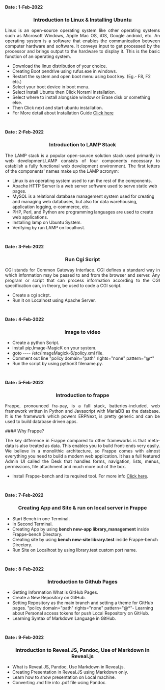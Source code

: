 <!----------------------------------------------------------------------------------------------------------------------------->
**Date : 1-Feb-2022** 
<h3 align='center'>Introduction to Linux & Installing Ubuntu</h3>

<p align="justify">Linux is an open-source operating system like other operating systems such as Microsoft Windows, Apple Mac OS, iOS, Google android, etc. An operating system is a software that enables the communication between computer hardware and software. It conveys input to get processed by the processor and brings output to the hardware to display it. This is the basic function of an operating system.</p>

- Download the linux distribution of your choice.
- Creating Boot pendrive using rufus.exe in windows.
- Restart the system and open boot menu using boot key. (Eg.- F8, F2 etc.)
- Select your boot device in boot menu.
- Select Install Ubuntu then Click Noraml Installation.
- Select where to install alongside window or Erase disk or something else.
- Then Click next and start ubuntu installation.
- For More detail about Installation Guide [Click here](https://phoenixnap.com/kb/install-ubuntu-20-04)
<br>

<!----------------------------------------------------------------------------------------------------------------------------->
**Date : 2-Feb-2022** 
<h3 align='center'>Introduction to LAMP Stack</h3>

<p align="justify">The LAMP stack is a popular open-source solution stack used primarily in web development.LAMP consists of four components necessary to establish a fully functional web development environment. The first letters of the components' names make up the LAMP acronym:</p>

- Linux is an operating system used to run the rest of the components.
- Apache HTTP Server is a web server software used to serve static web pages.
- MySQL is a relational database management system used for creating and managing web databases, but also for data warehousing, application logging, e-commerce, etc.
- PHP, Perl, and Python are programming languages are used to create web applications.
- Installing lamp on Ubuntu System.
- Verifying by run LAMP on localhost.
<br>

<!----------------------------------------------------------------------------------------------------------------------------->
**Date : 3-Feb-2022**
<h3 align='center'>Run Cgi Script</h3>

<p align="justify">CGI stands for Common Gateway Interface. CGI defines a standard way in which information may be passed to and from the browser and server. Any program or script that can process information according to the CGI specification can, in theory, be used to code a CGI script.</p>

- Create a cgi scirpt.
- Run it on Localhost using Apache Server.
<br>

<!----------------------------------------------------------------------------------------------------------------------------->
**Date : 4-Feb-2022**
<h3 align='center'>Image to video</h3>

- Create a python Script.
- install pip,Image-MagicK on your system.
- goto ---- /etc/ImageMagick-6/policy.xml file. 
- Comment out line "policy domain="path" rights="none" pattern="@*" 
- Run the script by using python3 filename.py.
<br>

<!----------------------------------------------------------------------------------------------------------------------------->
**Date : 5-Feb-2022**
<h3 align='center'>Introduction to frappe</h3>

<p align="justify">Frappe, pronounced fra-pay, is a full stack, batteries-included, web framework written in Python and Javascript with MariaDB as the database. It is the framework which powers ERPNext, is pretty generic and can be used to build database driven apps.</p>
#### Why Frappe?
<p align="justify">The key difference in Frappe compared to other frameworks is that meta-data is also treated as data. This enables you to build front-ends very easily. We believe in a monolithic architecture, so Frappe comes with almost everything you need to build a modern web application. It has a full featured Admin UI called the Desk that handles forms, navigation, lists, menus, permissions, file attachment and much more out of the box.</p>

- Install Frappe-bench and its required tool. For more info [Click here](https://frappeframework.com/docs/v13/user/en/installation).
<br>

<!----------------------------------------------------------------------------------------------------------------------------->
**Date : 7-Feb-2022**
<h3 align='center'>Creating App and Site & run on local server in Frappe</h3>

- Start Bench in one Terminal.
- In Second Terminal.
- Creating App by using **bench new-app library_management** inside Frappe-bench Directory.
- Creating site by using **bench new-site library.test** inside Frappe-bench Directory.
- Run Site on Localhost by using library.test custom port name.
<br>

<!----------------------------------------------------------------------------------------------------------------------------->
**Date : 8-Feb-2022**
<h3 align='center'>Introduction to Github Pages</h3>

- Getting Information What is GitHub Pages.
- Create a New Repository on GitHub.
- Setting Repository as the main branch and setting a theme for GitHub pages.
"policy domain="path" rights="none" pattern="@*"- Learning about Personal access tokens for push Local Repository on GitHub.
- Learning Syntax of Markdown Language in GitHub.
<br>

<!----------------------------------------------------------------------------------------------------------------------------->
**Date : 9-Feb-2022** 
<h3 align='center'>Introduction to Reveal.JS, Pandoc, Use of Markdown in Reveal.js</h3>

- What is Reveal.JS, Pandoc, Use Markdown in Reveal.js.
- Creating Presentation in Reveal.JS using Markdown only.
- Learn how to show presentation on Local machine.
- Converting .md file into .pdf file using Pandoc.
<br>

<!----------------------------------------------------------------------------------------------------------------------------->
